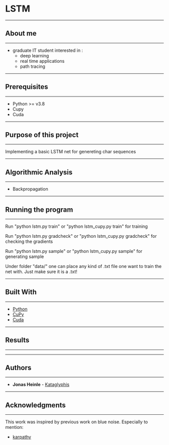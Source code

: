 # LSTM

--------
## About me
--------
 - graduate IT student interested in :
    - deep learning
    - real time applications 
    - path tracing

--------
## Prerequisites
--------

- Python >= v3.8
- Cupy
- Cuda

--------------------------
## Purpose of this project
--------------------------
Implementing a basic LSTM net for genereting char sequences
 
--------------------
## Algorithmic Analysis
--------------------
- Backpropagation

--------------------
## Running the program
--------------------
Run "python lstm.py train" or "python lstm_cupy.py train" for training

Run "python lstm.py gradcheck" or "python lstm_cupy.py gradcheck" for checking the gradients

Run "python lstm.py sample" or "python lstm_cupy.py sample" for generating sample

Under folder "data/" one can place any kind of .txt file one want to train the net with.
Just make sure it is a .txt!

--------------------
## Built With
--------------------

* [Python](https://www.python.org/)
* [CuPy](https://cupy.dev/)
* [Cuda](https://developer.nvidia.com/cuda-zone)

--------------------
## Results
--------------------


--------------------
## Authors
--------------------

* **Jonas Heinle** - [Kataglyphis](https://github.com/Kataglyphis)

--------------------
## Acknowledgments
--------------------

This work was inspired by previous work on blue noise. Especially to mention:
* [karpathy](https://github.com/karpathy/char-rnn)
